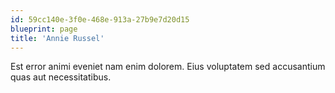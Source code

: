 ```yaml
---
id: 59cc140e-3f0e-468e-913a-27b9e7d20d15
blueprint: page
title: 'Annie Russel'
---
```

Est error animi eveniet nam enim dolorem. Eius voluptatem sed accusantium quas aut necessitatibus.